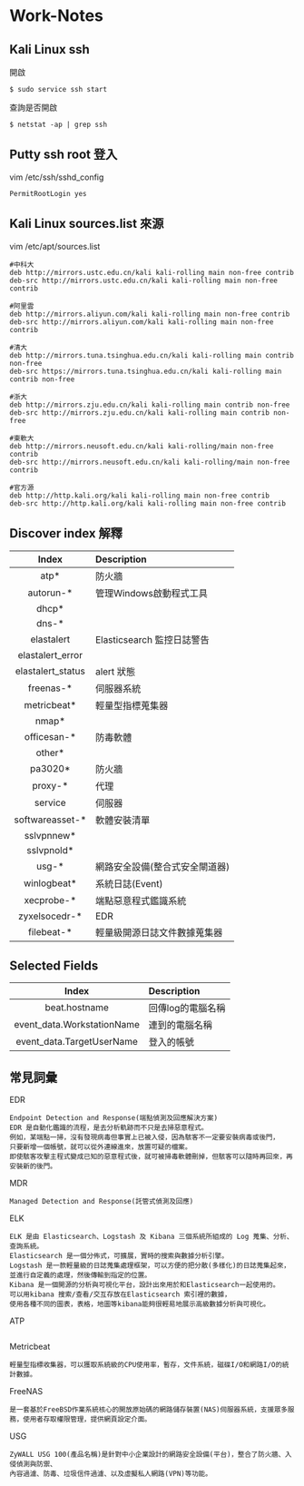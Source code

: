 # Work-Notes
## Kali Linux ssh
開啟
```
$ sudo service ssh start
```
查詢是否開啟
```
$ netstat -ap | grep ssh
```

## Putty ssh root 登入
vim /etc/ssh/sshd_config
```
PermitRootLogin yes
```

## Kali Linux sources.list 來源
vim /etc/apt/sources.list
```
#中科大
deb http://mirrors.ustc.edu.cn/kali kali-rolling main non-free contrib
deb-src http://mirrors.ustc.edu.cn/kali kali-rolling main non-free contrib

#阿里雲
deb http://mirrors.aliyun.com/kali kali-rolling main non-free contrib
deb-src http://mirrors.aliyun.com/kali kali-rolling main non-free contrib

#清大
deb http://mirrors.tuna.tsinghua.edu.cn/kali kali-rolling main contrib non-free
deb-src https://mirrors.tuna.tsinghua.edu.cn/kali kali-rolling main contrib non-free

#浙大
deb http://mirrors.zju.edu.cn/kali kali-rolling main contrib non-free
deb-src http://mirrors.zju.edu.cn/kali kali-rolling main contrib non-free

#東軟大
deb http://mirrors.neusoft.edu.cn/kali kali-rolling/main non-free contrib
deb-src http://mirrors.neusoft.edu.cn/kali kali-rolling/main non-free contrib

#官方源
deb http://http.kali.org/kali kali-rolling main non-free contrib
deb-src http://http.kali.org/kali kali-rolling main non-free contrib
```

## Discover index 解釋

|Index|Description|
|:----:|:----|
|atp* |防火牆|
|autorun-* |管理Windows啟動程式工具|
|dhcp* ||
|dns-* ||
|elastalert |Elasticsearch 監控日誌警告|
|elastalert_error ||
|elastalert_status |alert 狀態|
|freenas-* |伺服器系統|
|metricbeat* |輕量型指標蒐集器|
|nmap* ||
|officesan-* |防毒軟體|
|other* ||
|pa3020* |防火牆|
|proxy-* |代理|
|service |伺服器|
|softwareasset-* |軟體安裝清單|
|sslvpnnew* ||
|sslvpnold* ||
|usg-* |網路安全設備(整合式安全閘道器)|
|winlogbeat*|系統日誌(Event)|
|xecprobe-* |端點惡意程式鑑識系統|
|zyxelsocedr-* |EDR|
|filebeat-* |輕量級開源日誌文件數據蒐集器|

## Selected Fields
|Index|Description|
|:----:|:----|
|beat.hostname |回傳log的電腦名稱|
|event_data.WorkstationName |連到的電腦名稱|
|event_data.TargetUserName |登入的帳號|

## 常見詞彙
EDR
```
Endpoint Detection and Response(端點偵測及回應解決方案)
EDR 是自動化鑑識的流程，是去分析軌跡而不只是去掃惡意程式。
例如，某端點一掃，沒有發現病毒但事實上已被入侵，因為駭客不一定要安裝病毒或後門，
只要新增一個帳號，就可以從外連線進來，放置可疑的檔案。
即使駭客攻擊主程式變成已知的惡意程式後，就可被掃毒軟體刪掉，但駭客可以隨時再回來，再安裝新的後門。
```

MDR
```
Managed Detection and Response(託管式偵測及回應)

```

ELK
```
ELK 是由 Elasticsearch、Logstash 及 Kibana 三個系統所組成的 Log 蒐集、分析、查詢系統。
Elasticsearch 是一個分佈式，可擴展，實時的搜索與數據分析引擎。
Logstash 是一款輕量級的日誌蒐集處理框架，可以方便的把分散(多樣化)的日誌蒐集起來，並進行自定義的處理，然後傳輸到指定的位置。
Kibana 是一個開源的分析與可視化平台，設計出來用於和Elasticsearch一起使用的。
可以用kibana 搜索/查看/交互存放在Elasticsearch 索引裡的數據，
使用各種不同的圖表，表格，地圖等kibana能夠很輕易地展示高級數據分析與可視化。
```

ATP
```

```

Metricbeat
```
輕量型指標收集器，可以獲取系統級的CPU使用率，暫存，文件系統，磁碟I/O和網路I/O的統計數據。
```

FreeNAS
```
是一套基於FreeBSD作業系統核心的開放原始碼的網路儲存裝置(NAS)伺服器系統，支援眾多服務，使用者存取權限管理，提供網頁設定介面。
```

USG
```
ZyWALL USG 100(產品名稱)是針對中小企業設計的網路安全設備(平台)，整合了防火牆、入侵偵測與防禦、
內容過濾、防毒、垃圾信件過濾、以及虛擬私人網路(VPN)等功能。
```
